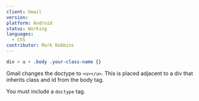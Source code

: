 ```yaml
---
client: Gmail
version:
platform: Android
status: Working
languages:
  - CSS
contributor: Mark Robbins
---
```


```css
div > u + .body .your-class-name {}
```

Gmail changes the doctype to `<u></u>`. This is placed adjacent to a div that inherits class and id from the body tag.

You must include a `doctype` tag.
